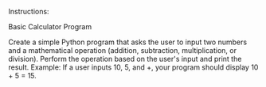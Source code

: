 Instructions:

Basic Calculator Program

Create a simple Python program that asks the user to input two numbers and a mathematical operation (addition, subtraction, multiplication, or division).
Perform the operation based on the user's input and print the result.
Example: If a user inputs 10, 5, and +, your program should display 10 + 5 = 15.
